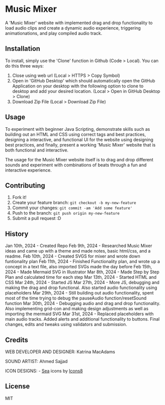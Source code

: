 # Music Mixer 

 A 'Music Mixer' website with implemented drag and drop functionality to load audio clips and create a dynamic audio experience, triggering animationations, and play compiled audio track. 

## Installation

To install, simply use the 'Clone' function in Github (Code > Local). You can do this three ways:

1. Close using web url (Local > HTTPS > Copy Symbol)
2. Open in 'GitHub Desktop' which should automatically open the GitHub Application on your desktop with the following option to clone to desktop and add your desired location. (Local > Open in GitHub Desktop > Clone)
3. Download Zip File (Local > Download Zip File)

## Usage

To experiment with beginner Java Scripting, demonstrate skills such as building out an HTML and CSS using correct tags and best practices, designing a interactive, and functional UI for the website using designing best practices, and finally, present a working 'Music Mixer' website that is both functional and interactive. 

The usage for the Music Mixer website itself is to drag and drop different sounds and experiment with combinations of beats through a fun and interactive experience. 

## Contributing

1. Fork it!
2. Create your feature branch: `git checkout -b my-new-feature`
3. Commit your changes: `git commit -am 'Add some feature'`
4. Push to the branch: `git push origin my-new-feature`
5. Submit a pull request :D

## History

Jan 10th, 2024 - Created Repo 
Feb 9th, 2024 -  Researched Music Mixer ideas and came up with a theme and made notes, basic html/css, and a readme. 
Feb 10th, 2024 - Created SVGS for mixer and wrote down funtionality plan 
Feb 11th, 2024 - Finished Functionality plan, and wrote up a concept in a text file, also imported SVGs made the day before 
Feb 15th, 2024 - Made Mermaid SVG in Illustrator
Mar 8th, 2024 - Made Step by Step Plan and calculated time for each step 
Mar 13th, 2024 - Started HTML and CSS
Mar 24th, 2024 - Started JS
Mar 27th, 2024 - More JS, debugging and making the drag and drop functional. Also started audio functionality using placeholders
Mar 29th, 2024 - Still building out audio functionality, spent most of the time trying to debug the pauseAudio function/resetSound function
Mar 30th, 2024 - Debugging audio and drag and drop functionality. Also implementing grid-con and making design adjustments as well as importing the mermaid SVG
Mar 31st, 2024 - Replaced placeholders with main audio tracks. Added alerts and additional functionality to buttons. 
Final changes, edits and tweaks using validators and submission.



## Credits

WEB DEVELOPER AND DESIGNER: Katrina MacAdams

SOUND ARTIST: Ahmed Sajjad 

ICON DESIGNS: - <a target="_blank" href="https://icons8.com/icons/collections/py3fcmr70j1v9k0a4wa5">Sea</a> icons by <a target="_blank" href="https://icons8.com">Icons8</a> 

## License

MIT
